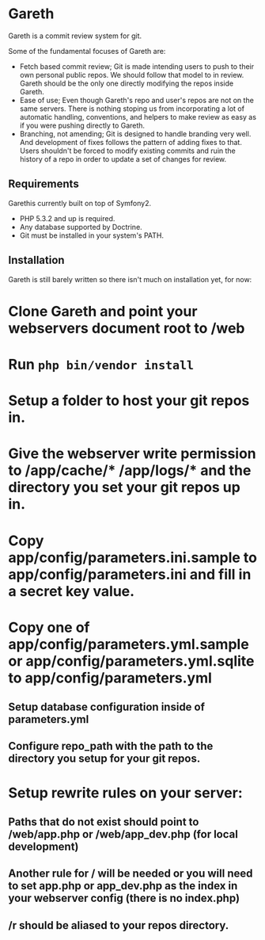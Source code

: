 Gareth
======
Gareth is a commit review system for git.

Some of the fundamental focuses of Gareth are:
* Fetch based commit review; Git is made intending users to push to their own personal public repos. We should follow that model to in review. Gareth should be the only one directly modifying the repos inside Gareth.
* Ease of use; Even though Gareth's repo and user's repos are not on the same servers. There is nothing stoping us from incorporating a lot of automatic handling, conventions, and helpers to make review as easy as if you were pushing directly to Gareth.
* Branching, not amending; Git is designed to handle branding very well. And development of fixes follows the pattern of adding fixes to that. Users shouldn't be forced to modify existing commits and ruin the history of a repo in order to update a set of changes for review.

Requirements
------------

Garethis currently built on top of Symfony2.
* PHP 5.3.2 and up is required.
* Any database supported by Doctrine.
* Git must be installed in your system's PATH.

Installation
------------

Gareth is still barely written so there isn't much on installation yet, for now:

# Clone Gareth and point your webservers document root to /web
# Run `php bin/vendor install`
# Setup a folder to host your git repos in.
# Give the webserver write permission to /app/cache/* /app/logs/* and the directory you set your git repos up in.
# Copy app/config/parameters.ini.sample to app/config/parameters.ini and fill in a secret key value.
# Copy one of app/config/parameters.yml.sample or app/config/parameters.yml.sqlite to app/config/parameters.yml
## Setup database configuration inside of parameters.yml
## Configure repo_path with the path to the directory you setup for your git repos.
# Setup rewrite rules on your server:
## Paths that do not exist should point to /web/app.php or /web/app_dev.php (for local development)
## Another rule for / will be needed or you will need to set app.php or app_dev.php as the index in your webserver config (there is no index.php)
## /r should be aliased to your repos directory.
